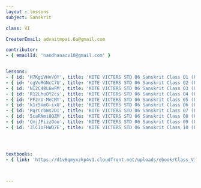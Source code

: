 ```yaml
--- 
layout : lessons 
subject: Sanskrit

class: VI

CreaterEmail: advaitmpai.6a@gmail.com

contributor: 
- { emailId: 'nandhanacv10@gmail.com' }


lessons: 
- { id: 'H7KgiVHvVOY', title: 'KITE VICTERS STD 06 Sanskrit Class 01 (First Bell-ഫസ്റ്റ് ബെല്‍)' }
- { id: 'cgVuRGNcC7U', title: 'KITE VICTERS STD 06 Sanskrit Class 02 (First Bell-ഫസ്റ്റ് ബെല്‍)' }
- { id: 'NI2C48L6wFM', title: 'KITE VICTERS STD 06 Sanskrit Class 03 (First Bell-ഫസ്റ്റ് ബെല്‍' }
- { id: 'R12LhuOY2cs', title: 'KITE VICTERS STD 06 Sanskrit Class 04 (First Bell-ഫസ്റ്റ് ബെല്‍' }
- { id: 'PF2rU-MeCMY', title: 'KITE VICTERS STD 06 Sanskrit Class 05 (First Bell-ഫസ്റ്റ് ബെല്‍' }
- { id: 'k1r5VmG-ixU', title: 'KITE VICTERS STD 06 Sanskrit Class 06 (First Bell-ഫസ്റ്റ് ബെല്‍' }
- { id: 'RqrCrbWs2DI', title: 'KITE VICTERS STD 06 Sanskrit Class 07 (First Bell-ഫസ്റ്റ് ബെല്‍' }
- { id: '5caRNmi8OZM', title: 'KITE VICTERS STD 06 Sanskrit Class 08 (First Bell-ഫസ്റ്റ് ബെല്‍' }
- { id: 'CmjJPiizOoo', title: 'KITE VICTERS STD 06 Sanskrit Class 09 (First Bell-ഫസ്റ്റ് ബെല്‍' }
- { id: '3lC1oFHWD7E', title: 'KITE VICTERS STD 06 Sanskrit Class 10 (First Bell-ഫസ്റ്റ് ബെല്‍' }




textbooks:
- { link: 'https://d1v6qmyxzkp4v1.cloudfront.net/uploads/ebook/Class_VI/KeralaSanscritReaderAcademic/KeralaSanscritReaderAcademic.pdf', title: 'Sanskrit part 1' , medium: '' }



--- 
```

